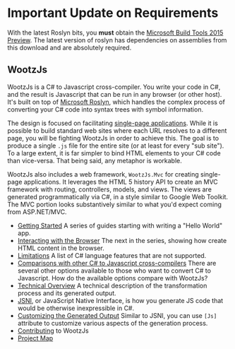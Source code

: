 Important Update on Requirements
======
With the latest Roslyn bits, you **must** obtain the [Microsoft Build Tools 2015 Preview](http://go.microsoft.com/?linkid=9863815).  The latest version of
roslyn has dependencies on assemblies from this download and are absolutely required.

WootzJs
----

WootzJs is a C# to Javascript cross-compiler.  You write your code in C#, and the result is
Javascript that can be run in any browser (or other host).  It's built on top of [Microsoft Roslyn](http://msdn.microsoft.com/en-us/vstudio/roslyn.aspx), which handles the complex process of converting your C# code into syntax trees with symbol information.

The design is focused on facilitating [single-page applications](http://en.wikipedia.org/wiki/Single-page_application).  While it is possible to build standard web sites where each URL resolves to a different page, you will be fighting WootzJs in order to achieve this.   The goal is to produce a single `.js` file for the entire site (or at least for every "sub site").  To a large extent, it is far simpler to bind HTML elements to your C# code than vice-versa.  That being said, any metaphor is workable.

WootzJs also includes a web framework, `WootzJs.Mvc` for creating single-page applications.  It leverages the HTML 5 history API to create an MVC framework with routing, controllers, models, and views.  The views are generated programmatically via C#, in a style similar to Google Web Toolkit.  The MVC portion looks substantively similar to what you'd expect coming from ASP.NET/MVC.  

* [Getting Started](https://github.com/kswoll/WootzJs/wiki/Getting-Started)
    A series of guides starting with writing a "Hello World" app.
* [Interacting with the Browser](https://github.com/kswoll/WootzJs/wiki/Interacting-With-the-Browser)
    The next in the series, showing how create HTML content in the browser.
* [Limitations](https://github.com/kswoll/WootzJs/wiki/Limitations)
    A list of C# language features that are not supported.
* [Comparisons with other C# to Javascript cross-compilers](https://github.com/kswoll/WootzJs/wiki/Comparisons-with-other-C%23-to-JS-Cross-compilers)
    There are several other options available to those who want to convert C# to Javascript.  How do the available options compare with WootzJs?
* [Technical Overview](https://github.com/kswoll/WootzJs/wiki/Technical-Design)
    A technical description of the transformation process and its generated output.
* [JSNI](https://github.com/kswoll/WootzJs/wiki/JSNI---JavaScript-Native-Interface), or JavaScript Native Interface, is how you generate JS code that would be otherwise inexpressible in C#.
* [Customizing the Generated Output](https://github.com/kswoll/WootzJs/wiki/Customizing-the-Generated-Output)
    Similar to JSNI, you can use `[Js]` attribute to customize various aspects of the generation process.  
* [Contributing](https://github.com/kswoll/WootzJs/wiki/Contributing) to WootzJs
* [Project Map](https://github.com/kswoll/WootzJs/wiki/Project-Map)
